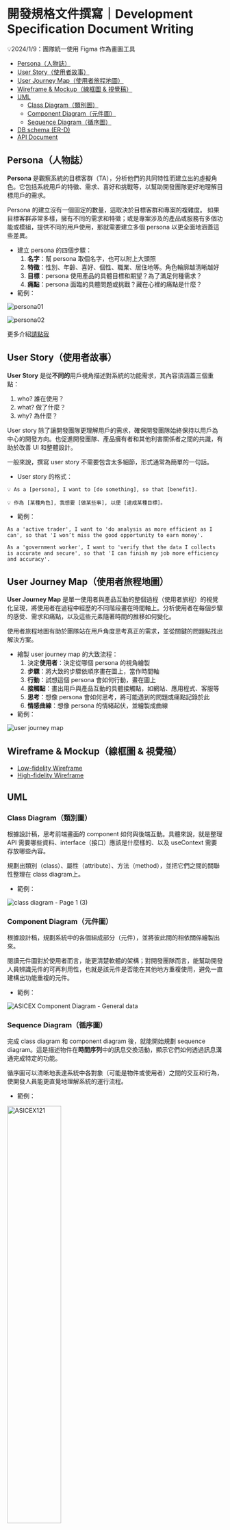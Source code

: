 # **開發規格文件撰寫｜Development Specification Document Writing**
💡2024/1/9：團隊統一使用 Figma 作為畫圖工具

- [Persona（人物誌）](#persona人物誌)
- [User Story（使用者故事）](#user-story使用者故事)
- [User Journey Map（使用者旅程地圖）](#user-journey-map使用者旅程地圖)
- [Wireframe & Mockup（線框圖 & 視覺稿）](#wireframe--mockup線框圖--視覺稿)
- [UML](#uml)
  - [Class Diagram（類別圖）](#class-diagram類別圖)
  - [Component Diagram（元件圖）](#component-diagram元件圖)
  - [Sequence Diagram（循序圖）](#sequence-diagram循序圖)
- [DB schema (ER-D)](#db-schema-er-d)
- [API Document](#api-document)

## Persona（人物誌）

**Persona** 是觀察系統的目標客群（TA），分析他們的共同特性而建立出的虛擬角色。它包括系統用戶的特徵、需求、喜好和挑戰等，以幫助開發團隊更好地理解目標用戶的需求。

Persona 的建立沒有一個固定的數量，這取決於目標客群和專案的複雜度。 如果目標客群非常多樣，擁有不同的需求和特徵；或是專案涉及的產品或服務有多個功能或模組，提供不同的用戶使用，那就需要建立多個 persona 以更全面地涵蓋這些差異。

- 建立 persona 的四個步驟：
    1. **名字**：幫 persona 取個名字，也可以附上大頭照
    2. **特徵**：性別、年齡、喜好、個性、職業、居住地等。角色輪廓越清晰越好
    3. **目標**：persona 使用產品的具體目標和期望？為了滿足何種需求？
    4. **痛點**：persona 面臨的具體問題或挑戰？藏在心裡的痛點是什麼？
- 範例：

![persona01](https://github.com/CAFECA-IO/KnowledgeManagement/assets/114177573/3aa3c1c2-c483-46b0-b875-6b673c6addb3)

![persona02](https://github.com/CAFECA-IO/KnowledgeManagement/assets/114177573/3877cb2f-4c06-49d7-a4cc-82ff61399a83)

更多介紹[請點我](https://github.com/CAFECA-IO/KnowledgeManagement/blob/master/UX/persona-and-empathy-map.md)

## User Story（使用者故事）

**User Story** 是從**不同的**用戶視角描述對系統的功能需求，其內容須涵蓋三個重點：

1. who? 誰在使用？
2. what? 做了什麼？
3. why? 為什麼？

User story 除了讓開發團隊更理解用戶的需求，確保開發團隊始終保持以用戶為中心的開發方向。也促進開發團隊、產品擁有者和其他利害關係者之間的共識，有助於改善 UI 和整體設計。

一般來說，撰寫 user story 不需要包含太多細節，形式通常為簡單的一句話。

- User story 的格式：

```
💡 As a [persona], I want to [do something], so that [benefit].
```

```
💡 作為 [某種角色], 我想要 [做某些事], 以便 [達成某種目標]。
```

- 範例：

```
As a 'active trader', I want to 'do analysis as more efficient as I can', so that 'I won’t miss the good opportunity to earn money'.
```

```
As a 'government worker', I want to 'verify that the data I collects is accurate and secure', so that 'I can finish my job more efficiency and accuracy'.
```

## User Journey Map（使用者旅程地圖）

**User Journey Map** 是單一使用者與產品互動的整個過程（使用者旅程）的視覺化呈現，將使用者在過程中經歷的不同階段畫在時間軸上。分析使用者在每個步驟的感受、需求和痛點，以及這些元素隨著時間的推移如何變化。

使用者旅程地圖有助於團隊站在用戶角度思考真正的需求，並從關鍵的問題點找出解決方案。

- 繪製 user journey map 的大致流程：
    1. 決定**使用者**：決定從哪個 persona 的視角繪製
    2. **步驟**：將大致的步驟依順序畫在圖上，當作時間軸
    3. **行動**：試想這個 persona 會如何行動，畫在圖上
    4. **接觸點**：畫出用戶與產品互動的具體接觸點，如網站、應用程式、客服等
    5. **思考**：想像 persona 會如何思考，將可能遇到的問題或痛點記錄於此
    6. **情感曲線**：想像 persona 的情緒起伏，並繪製成曲線
- 範例：

![user journey map](https://github.com/CAFECA-IO/KnowledgeManagement/assets/114177573/9922a176-af97-416f-a107-955b6800afa1)

## Wireframe & Mockup（線框圖 & 視覺稿）

- [Low-fidelity Wireframe](https://github.com/CAFECA-IO/KnowledgeManagement/blob/master/UX/low-fidelity-wireframe.md)
- [High-fidelity Wireframe](https://github.com/CAFECA-IO/KnowledgeManagement/blob/master/UI/high-fidelity-wireframe.md)

## UML

### Class Diagram（類別圖）

根據設計稿，思考前端畫面的 component 如何與後端互動。具體來說，就是整理 API 需要哪些資料、interface（接口）應該是什麼樣的、以及 useContext 需要存放哪些內容。

規劃出類別（class）、屬性（attribute）、方法（method），並把它們之間的關聯性整理在 class diagram上。 

- 範例：

![class diagram - Page 1 (3)](https://user-images.githubusercontent.com/17249354/209104999-3f9dc995-67d0-4461-b704-4c3d94fa8fb9.jpeg)
### Component Diagram（元件圖）

根據設計稿，規劃系統中的各個組成部分（元件），並將彼此間的相依關係繪製出來。

閱讀元件圖對於使用者而言，能更清楚軟體的架構；對開發團隊而言，能幫助開發人員辨識元件的可再利用性，也就是該元件是否能在其他地方重複使用，避免一直建構出功能重複的元件。

- 範例：

![ASICEX Component Diagram - General data](https://github.com/CAFECA-IO/ASICEX/assets/114177573/6db663a4-431d-4e27-a14b-63cd1fd14540)

### Sequence Diagram（循序圖）

完成 class diagram 和 component diagram 後，就能開始規劃 sequence diagram。這是描述物件在**時間序列**中的訊息交換活動，顯示它們如何透過訊息溝通完成特定的功能。

循序圖可以清晰地表達系統中各對象（可能是物件或使用者）之間的交互和行為，使開發人員能更直覺地理解系統的運行流程。

- 範例：

<img src="https://github.com/CAFECA-IO/Documents/assets/114177573/0a9ed919-5a6b-411c-a198-638d31cd46cc" alt="ASICEX121" width="50%" height="50%" />

## DB schema (ER-D)

有了前端的 UML 圖後就可以開始設計 DB 了。整理出 DB 的資料表和欄位設計，並將系統中實體間的相互關聯繪製成 ER Diagram （實體關係圖）。

- 設計 DB schema 的大致步驟：
    1. 閱讀前端的 API 需求，思考 DB 的大致規格
    2. 確認屬性類型、命名是否符合[命名規範](https://github.com/CAFECA-IO/WorkGuidelines/blob/main/technology/coding-convention/naming-convention.md)等
    3. 進行資料庫正規化
    4. 繪製圖表

> 需要注意的是：使用不同的資料庫，正規化的程度會有所不同。如果使用的是 RDB，就需要進行到 3NF；而 NoSQL 的設計較為彈性，因此沒有這麼嚴格的要求。

DB 文件中需要定義屬性的名稱、類型、簡短的描述、是否必要以及索引。

- 範例：

| 屬性名稱 | 屬性類型 | 描述 | 是否必要 | 索引 |
| --- | --- | --- | --- | --- |
| _id | ObjectId | 資料唯一識別ID | 是 | PK |
| user_address | ObjectId (ref: User) | 使用者地址的參考ID | 是 | FK |
| currency | string | 貨幣類型 | 是 |  |
| available | string | 可用餘額 | 是 |  |
| locked | string | 鎖定餘額 | 是 |  |
| block_number | number | 區塊編號 | 是 |  |
| created_at | number | 記錄創建的時間戳 (秒) | 是 |  |
| updated_at | number | 記錄更新的時間戳 (秒) | 是 |  |

接下來繪製 ER Diagram 。屬性列在實體框中，用線條相連表示彼此間的關係，並標註關係的型態（一對一、一對多、多對多等）。外鍵可以用箭頭指向被參照的實體表示。

- 範例：

<img src="https://user-images.githubusercontent.com/17249354/232969238-b1646c7e-1f39-4698-b663-44bf5f55a758.png" alt="ERD" width="50%" height="50%" />

## API D**ocument**

API 文件是用來記錄 API 的詳細資訊(包括功能、參數、回傳值等)，幫助前端開發人員了解每支 API 的操作指南。它會記錄在每個專案的 wiki 中，讓開發人員可以快速查閱。以 iSunFA 的 API 文件作為範例：

![截圖 2024-06-05 下午2 54 27](https://github.com/CAFECA-IO/WorkGuidelines/assets/114177573/9a6b4ab9-b298-4d29-baf8-a67e3d088f09)

![截圖 2024-06-05 下午2 56 12](https://github.com/CAFECA-IO/WorkGuidelines/assets/114177573/ceac570d-c78e-4028-90a0-fcfbb5a77e5f)

![截圖 2024-06-05 下午3 07 17](https://github.com/CAFECA-IO/WorkGuidelines/assets/114177573/89600871-b074-4ea5-9b5a-fb97d90a1fa4)


### 版本號

用來區分不同版本的 API，讓前端開發人員知道應該使用哪個版本的 API。

### 編號

每個專案會有個別的編號規則，新增 API 前請先參閱目錄和編號規則，避免跳號或重複編號。

### 目錄

API 文件的開頭和側欄會有所有 API 的目錄，新增 API 時記得這兩處也要加上。標題有規定的格式：

![截圖 2024-06-05 下午3 44 53](https://github.com/CAFECA-IO/WorkGuidelines/assets/114177573/eec42ccb-ef8c-4d2c-9346-ca0ef842e666)

- API 編號：如前述。
- HTTP 方法和 URL：說明 API 的請求方法(GET, POST, PUT, DELETE)和 URL，其中也包含所需的請求參數。
- 設計稿編號：需紀錄 API 功能對應的設計稿編號，可以在畫面的右上角找到：
    
![截圖 2024-06-05 下午3 53 08](https://github.com/CAFECA-IO/WorkGuidelines/assets/114177573/2f2d15b4-ee56-4586-99f7-d63a51f38ecc)

### 內容

API 的內容說明也有規定的格式，請參考以下：

# API Example

- description: some description

## Request

### Request URL

```tsx
GET /example
```

### Parameters

| name | type | description | required | default |
| --- | --- | --- | --- | --- |

### **Query**

| name | type | description | required | default |
| --- | --- | --- | --- | --- |

### **Headers**

| Name | Type | Description | Required |
| --- | --- | --- | --- |

### **Body**

| Name | Type | Description |
| --- | --- | --- |

### Request Example

```tsx
GET /example
```

### **Body** Example

```json
{
    "id":"example"
}
```

## Response

### Response Parameters

| name | type | description |
| --- | --- | --- |

### Response Example

- 成功的回傳

```json
{
    "powerby": "ISunFa api 1.0.0",
    "success": true,
    "code":  "00000000",
    "message": "example",
    "payload": "example",
}
```

- 失敗的回傳

```json
{
    "powerby": "ISunFa api 1.0.0",
    "success": false,
    "code":  "09000000",
    "message": "fail request",
    "payload": null
}
```

格式說明：

- **Request URL**：API 的請求方法和 URL
- **Parameters**：記錄每個請求參數的名稱、類型、描述、是否必填以及預設值
- **Query**：記錄每個查詢參數的名稱、類型、描述、是否必填以及預設值
- **Headers**：記錄 Headers 的名稱、類型、描述、是否必填
- **Body**：記錄 Body 的接口格式，應和前端的 interface 保持一致
- **Request Example**：一個可以成功回傳的請求示例
- **Body Example**：一個可以成功回傳的 Body 示例
- **Response Parameters**：記錄回傳的接口格式，應和前端的 interface 保持一致
- **Response Example**：這裡應記錄成功和失敗的回傳示例

```
⚠️ 請注意：調整 API 文件前請先告知你的工作夥伴，以免多人同時操作導致編輯內容丟失！
```
